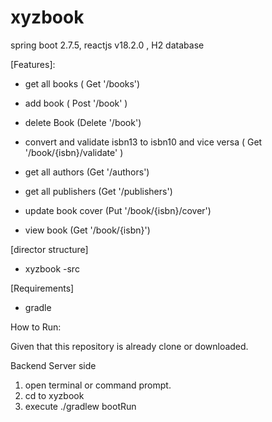 # xyzbook
spring boot  2.7.5, reactjs v18.2.0 , H2 database

[Features]:
- get all books ( Get '/books') 
- add book ( Post '/book' )
- delete Book (Delete '/book')
- convert and validate isbn13 to isbn10 and vice versa ( Get '/book/{isbn}/validate' )

- get all authors (Get '/authors')
- get all publishers (Get '/publishers')
- update book cover (Put '/book/{isbn}/cover')
- view book (Get '/book/{isbn}')




[director structure]
- xyzbook
  -src


[Requirements]
- gradle



 
How to Run:

Given that this repository is already clone or downloaded.

Backend Server side

1. open terminal or command prompt.
2. cd to xyzbook
3. execute ./gradlew bootRun


